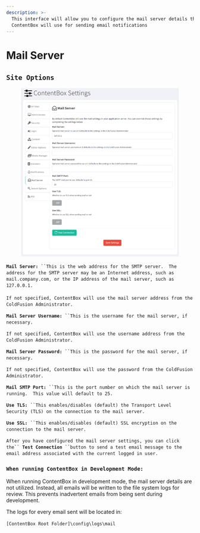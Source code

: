 ```yaml
---
description: >-
  This interface will allow you to configure the mail server details that
  ContentBox will use for sending email notifications
---
```


# Mail Server

## `Site Options`

<figure><img src="../../../../.gitbook/assets/image (6).png" alt=""><figcaption></figcaption></figure>

**`Mail Server:`**` ``This is the web address for the SMTP server.  The address for the SMTP server may be an Internet address, such as mail.company.com, or the IP address of the mail server, such as 127.0.0.1.`\
\
`If not specified, ContentBox will use the mail server address from the ColdFusion Administrator.`

**`Mail Server Username:`**` ``This is the username for the mail server, if necessary.`

`If not specified, ContentBox will use the username address from the ColdFusion Administrator.`

**`Mail Server Password:`**` ``This is the password for the mail server, if necessary.`

`If not specified, ContentBox will use the password from the ColdFusion Administrator.`

**`Mail SMTP Port:`**` ``This is the port number on which the mail server is running.  This value will default to 25.`

**`Use TLS:`**` ``This enables/disables (default) the Transport Level Security (TLS) on the connection to the mail server.`

**`Use SSL:`**` ``This enables/disables (default) SSL encryption on the connection to the mail server.`



`After you have configured the mail server settings, you can click the`` `**`Test Connection`**` ``button to send a test email message to the email address associated with the current logged in user.`

### `When running ContentBox in Development Mode:`

When running ContentBox in development mode, the mail server details are not utilized.  Instead, all emails will be written to the file system logs for review.  This prevents inadvertent emails from being sent during development.

The logs for every email sent will be located in:

`[ContentBox Root Folder]\config\logs\mail`
